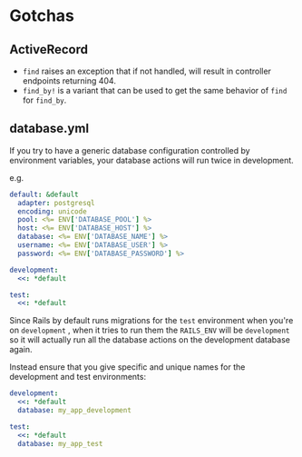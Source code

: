 # Gotchas

## ActiveRecord

* `find` raises an exception that if not handled, will result in controller endpoints returning 404.
* `find_by!` is a variant that can be used to get the same behavior of `find` for `find_by`.

## database.yml

If you try to have a generic database configuration controlled by environment variables, your database actions will run twice in development.

e.g.

```yaml
default: &default
  adapter: postgresql
  encoding: unicode
  pool: <%= ENV['DATABASE_POOL'] %>
  host: <%= ENV['DATABASE_HOST'] %>
  database: <%= ENV['DATABASE_NAME'] %>
  username: <%= ENV['DATABASE_USER'] %>
  password: <%= ENV['DATABASE_PASSWORD'] %>

development:
  <<: *default

test:
  <<: *default
```

Since Rails by default runs migrations for the `test` environment when you're on `development` , when it tries to run them the `RAILS_ENV` will be `development` so it will actually run all the database actions on the development database again.

Instead ensure that you give specific and unique names for the development and test environments:

```yaml
development:
  <<: *default
  database: my_app_development

test:
  <<: *default
  database: my_app_test
```

